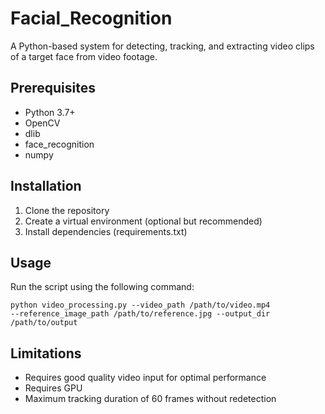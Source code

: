 # Facial_Recognition

A Python-based system for detecting, tracking, and extracting video clips of a target face from video footage. 

## Prerequisites

- Python 3.7+
- OpenCV
- dlib
- face_recognition
- numpy

## Installation

1. Clone the repository
2. Create a virtual environment (optional but recommended)
3. Install dependencies (requirements.txt)

## Usage

Run the script using the following command:

<code>python video_processing.py --video_path /path/to/video.mp4 --reference_image_path /path/to/reference.jpg --output_dir /path/to/output</code>

## Limitations

- Requires good quality video input for optimal performance
- Requires GPU 
- Maximum tracking duration of 60 frames without redetection
